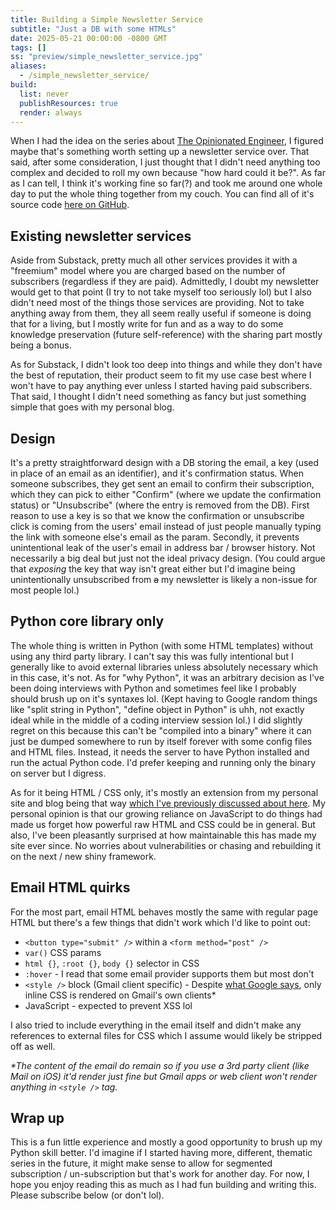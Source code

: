```yaml
---
title: Building a Simple Newsletter Service
subtitle: "Just a DB with some HTMLs"
date: 2025-05-21 00:00:00 -0800 GMT
tags: []
ss: "preview/simple_newsletter_service.jpg"
aliases:
  - /simple_newsletter_service/
build:
  list: never
  publishResources: true
  render: always
---
```


When I had the idea on the series about [The Opinionated Engineer](/blog/2025-05-04-the-opinionated-engineer/), I figured maybe that's something worth setting up a newsletter service over. That said, after some consideration, I just thought that I didn't need anything too complex and decided to roll my own because "how hard could it be?". As far as I can tell, I think it's working fine so far(?) and took me around one whole day to put the whole thing together from my couch. You can find all of it's source code [here on GitHub](https://github.com/binhonglee/subscription).

## Existing newsletter services

Aside from Substack, pretty much all other services provides it with a "freemium" model where you are charged based on the number of subscribers (regardless if they are paid). Admittedly, I doubt my newsletter would get to that point (I try to not take myself too seriously lol) but I also didn't need most of the things those services are providing. Not to take anything away from them, they all seem really useful if someone is doing that for a living, but I mostly write for fun and as a way to do some knowledge preservation (future self-reference) with the sharing part mostly being a bonus.

As for Substack, I didn't look too deep into things and while they don't have the best of reputation, their product seem to fit my use case best where I won't have to pay anything ever unless I started having paid subscribers. That said, I thought I didn't need something as fancy but just something simple that goes with my personal blog.

## Design

It's a pretty straightforward design with a DB storing the email, a key (used in place of an email as an identifier), and it's confirmation status. When someone subscribes, they get sent an email to confirm their subscription, which they can pick to either "Confirm" (where we update the confirmation status) or "Unsubscribe" (where the entry is removed from the DB). First reason to use a key is so that we know the confirmation or unsubscribe click is coming from the users' email instead of just people manually typing the link with someone else's email as the param. Secondly, it prevents unintentional leak of the user's email in address bar / browser history. Not necessarily a big deal but just not the ideal privacy design. (You could argue that _exposing_ the key that way isn't great either but I'd imagine being unintentionally unsubscribed from ~~a~~ my newsletter is likely a non-issue for most people lol.)

## Python core library only

The whole thing is written in Python (with some HTML templates) without using any third party library. I can't say this was fully intentional but I generally like to avoid external libraries unless absolutely necessary which in this case, it's not. As for "why Python", it was an arbitrary decision as I've been doing interviews with Python and sometimes feel like I probably should brush up on it's syntaxes lol. (Kept having to Google random things like "split string in Python", "define object in Python" is uhh, not exactly ideal while in the middle of a coding interview session lol.) I did slightly regret on this because this can't be "compiled into a binary" where it can just be dumped somewhere to run by itself forever with some config files and HTML files. Instead, it needs the server to have Python installed and run the actual Python code. I'd prefer keeping and running only the binary on server but I digress.

As for it being HTML / CSS only, it's mostly an extension from my personal site and blog being that way [which I've previously discussed about here](/blog/2022-01-31-rebuild-personal-site/). My personal opinion is that our growing reliance on JavaScript to do things had made us forget how powerful raw HTML and CSS could be in general. But also, I've been pleasantly surprised at how maintainable this has made my site ever since. No worries about vulnerabilities or chasing and rebuilding it on the next / new shiny framework.

## Email HTML quirks

For the most part, email HTML behaves mostly the same with regular page HTML but there's a few things that didn't work which I'd like to point out:

- `<button type="submit" />` within a `<form method="post" />`
- `var()` CSS params
- `html {}`, `:root {}`, `body {}` selector in CSS
- `:hover` - I read that some email provider supports them but most don't
- `<style />` block (Gmail client specific) - Despite [what Google says](https://developers.google.com/workspace/gmail/design/css), only inline CSS is rendered on Gmail's own clients*
- JavaScript - expected to prevent XSS lol

I also tried to include everything in the email itself and didn't make any references to external files for CSS which I assume would likely be stripped off as well.

_*The content of the email do remain so if you use a 3rd party client (like Mail on iOS) it'd render just fine but Gmail apps or web client won't render anything in `<style />` tag._

## Wrap up

This is a fun little experience and mostly a good opportunity to brush up my Python skill better. I'd imagine if I started having more, different, thematic series in the future, it might make sense to allow for segmented subscription / un-subscription but that's work for another day. For now, I hope you enjoy reading this as much as I had fun building and writing this. Please subscribe below (or don't lol).